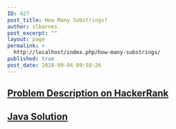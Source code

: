 ```yaml
---
ID: 427
post_title: How Many Substrings?
author: slbarnes
post_excerpt: ""
layout: page
permalink: >
  http://localhost/index.php/how-many-substrings/
published: true
post_date: 2018-09-04 09:58:26
---
```

## <a href="https://www.hackerrank.com/challenges/how-many-substrings" target="_blank" rel="noopener">Problem Description on HackerRank</a>

## [Java Solution][1]

 [1]: /index.php/how-many-substrings/how-many-substrings-java